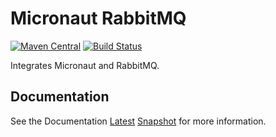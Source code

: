 # Micronaut RabbitMQ

 [![Maven Central](https://img.shields.io/maven-central/v/io.micronaut.rabbitmq/micronaut-rabbitmq.svg?label=Maven%20Central)](https://search.maven.org/search?q=g:%22io.micronaut.rabbitmq%22%20AND%20a:%22micronaut-rabbitmq%22)
[![Build Status](https://travis-ci.org/micronaut-projects/micronaut-rabbitmq.svg?branch=master)](https://travis-ci.org/micronaut-projects/micronaut-rabbitmq)

 Integrates Micronaut and RabbitMQ.

 ## Documentation

 See the Documentation [Latest](https://micronaut-projects.github.io/micronaut-rabbitmq/latest/guide) [Snapshot](https://micronaut-projects.github.io/micronaut-rabbitmq/snapshot/guide/index.html) for more information.

